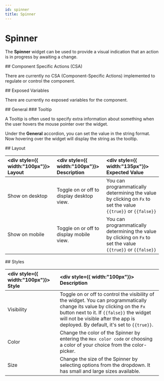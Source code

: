 ```yaml
---
id: spinner
title: Spinner
---
```

# Spinner

The **Spinner** widget can be used to provide a visual indication that an action is in progress by awaiting a change.

<div>
## Component Specific Actions (CSA)

There are currently no CSA (Component-Specific Actions) implemented to regulate or control the component.

</div>

<div>
## Exposed Variables

There are currently no exposed variables for the component.

</div>

<div>
## General
### Tooltip

A Tooltip is often used to specify extra information about something when the user hovers the mouse pointer over the widget.

Under the <b>General</b> accordion, you can set the value in the string format. Now hovering over the widget will display the string as the tooltip.

</div>

<div>
## Layout

| <div style={{ width:"100px"}}> Layout </div> | <div style={{ width:"100px"}}> Description </div> | <div style={{ width:"135px"}}> Expected Value </div> |
|:--------------- |:----------------------------------------- | :------------------------------------------------------------------------------------------------------------- |
| Show on desktop | Toggle on or off to display desktop view. | You can programmatically determining the value by clicking on `Fx` to set the value `{{true}}` or `{{false}}` |
| Show on mobile  | Toggle on or off to display mobile view.  | You can programmatically determining the value by clicking on `Fx` to set the value `{{true}}` or `{{false}}` |

</div>

<div>
## Styles

| <div style={{ width:"100px"}}> Style </div> | <div style={{ width:"100px"}}>  Description </div> | 
|:------------ |:-------------|
| Visibility | Toggle on or off to control the visibility of the widget. You can programmatically change its value by clicking on the `Fx` button next to it. If `{{false}}` the widget will not be visible after the app is deployed. By default, it's set to `{{true}}`. |
| Color | Change the color of the Spinner by entering the `Hex color code` or choosing a color of your choice from the color-picker. |
| Size | Change the size of the Spinner by selecting options from the dropdown. It has small and large sizes available. |

</div>
